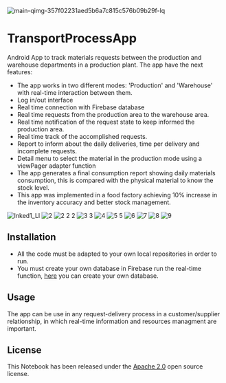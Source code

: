 ![main-qimg-357f02231aed5b6a7c815c576b09b29f-lq](https://github.com/alexoliveros92/TransportProcessApp/assets/108631269/9bef3d10-3f6d-4e4d-a0f0-eac3d474eb94)

# TransportProcessApp
Android App to track materials requests between the production and warehouse departments in a production plant. The app have the next features:

* The app works in two different modes: 'Production' and 'Warehouse' with real-time interaction between them.
* Log in/out interface
* Real time connection with Firebase database
* Real time requests from the production area to the warehouse area.
* Real time notification of the request state to keep informed the production area.
* Real time track of the accomplished requests.
* Report to inform about the daily deliveries, time per delivery and incomplete requests.
* Detail menu to select the material in the production mode using a viewPager adapter function
* The app generates a final consumption report showing daily materials consumption, this is compared with the physical material to know the stock level.
* This app was implemented in a food factory achieving 10% increase in the inventory accuracy and better stock management.

![Inked1_LI](https://github.com/alexoliveros92/TransportProcessApp/assets/108631269/587f2e78-3a52-448d-983a-b66b63f9c1e4)
![2](https://github.com/alexoliveros92/TransportProcessApp/assets/108631269/f9d05d01-64aa-4cd6-9add-57dc134cfd9c)
![2 2 2](https://github.com/alexoliveros92/TransportProcessApp/assets/108631269/cc91ab87-a9b8-4f30-97ca-98e706ed7801)
![3 3](https://github.com/alexoliveros92/TransportProcessApp/assets/108631269/3879b30e-2d53-4c32-986e-28f00435199b)
![4](https://github.com/alexoliveros92/TransportProcessApp/assets/108631269/5032ea00-ac40-4cb4-8fd7-10e43a7ac64f)
![5 5](https://github.com/alexoliveros92/TransportProcessApp/assets/108631269/9428f969-f393-42e7-9e05-14d892b6eb2f)
![6](https://github.com/alexoliveros92/TransportProcessApp/assets/108631269/d5e933eb-e13b-407e-9525-d78e1dda2b6e)
![7](https://github.com/alexoliveros92/TransportProcessApp/assets/108631269/71178d39-f895-4558-b2a2-95aa89885f67)
![8](https://github.com/alexoliveros92/TransportProcessApp/assets/108631269/c637d371-152a-4af7-8832-cbeeaeb67f84)
![9](https://github.com/alexoliveros92/TransportProcessApp/assets/108631269/628061f3-1408-42fb-82d5-d2597861a213)



## Installation

* All the code must be adapted to your own local repositories in order to run.
* You must create your own database in Firebase run the real-time function, [here](https://firebase.google.com/?gad=1&gclid=Cj0KCQjwpPKiBhDvARIsACn-gzAz5bGH2QYfsYWKMvMRRmPL-IWzsfJpzIeDhVZwRRWXg9hUcPchHNcaAnZuEALw_wcB&gclsrc=aw.ds) you can create your own database.

## Usage

The app can be use in any request-delivery process in a customer/supplier relationship, in which real-time information and resources managment are important.

## License
This Notebook has been released under the [Apache 2.0](https://www.apache.org/licenses/LICENSE-2.0) open source license.
